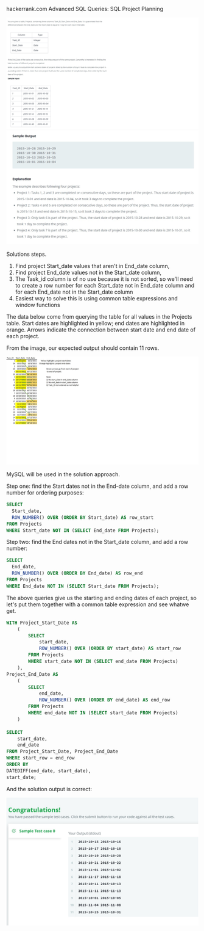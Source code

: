 hackerrank.com Advanced SQL Queries: SQL Project Planning

![Problem_Statement_1](problem_statement_img_1.jpg)
![Problem_Statement_2](problem_statement_img_2.jpg)


Solutions steps.

1) Find project Start_date values that aren't in End_date column,
2) Find project End_date values not in the Start_date column,
3) The Task_id column is of no use because it is not sorted, so we'll need
to create a row number for each Start_date not in End_date column and for
each End_date not in the Start_date column
4) Easiest way to solve this is using common table expressions and window functions

The data below come from querying the table for all values in the Projects table.
Start dates are highlighted in yellow; end dates are highlighted in orange. Arrows indicate the
connection between start date and end date of each project.

From the image, our expected output should contain 11 rows.

![Solution](solution_analysis.jpg)


MySQL will be used in the solution approach.



Step one: find the Start dates not in the End-date column, and add a row number for ordering purposes:
```sql
SELECT
  Start_date,
  ROW_NUMBER() OVER (ORDER BY Start_date) AS row_start
FROM Projects
WHERE Start_date NOT IN (SELECT End_date FROM Projects);
```



Step two: find the End dates not in the Start_date column, and add a row number:
```sql
SELECT
  End_date,
  ROW_NUMBER() OVER (ORDER BY End_date) AS row_end
FROM Projects
WHERE End_date NOT IN (SELECT Start_date FROM Projects);
```



The above queries give us the starting and ending dates of each project, so let's
put them together with a common table expression and see whatwe get.




```sql
WITH Project_Start_Date AS
    (
        SELECT
            start_date,
            ROW_NUMBER() OVER (ORDER BY start_date) AS start_row
        FROM Projects
        WHERE start_date NOT IN (SELECT end_date FROM Projects)
    ),
Project_End_Date AS
    (
        SELECT
            end_date,
            ROW_NUMBER() OVER (ORDER BY end_date) AS end_row
        FROM Projects
        WHERE end_date NOT IN (SELECT start_date FROM Projects)
    )
    
SELECT
    start_date,
    end_date
FROM Project_Start_Date, Project_End_Date
WHERE start_row = end_row
ORDER BY
DATEDIFF(end_date, start_date),
start_date;
```




And the solution output is correct:





![Solution_Output](solution_output.jpg)
